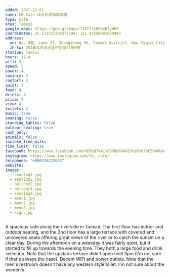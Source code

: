 ```yaml
---
added: 2021-12-01
name: LB Cafe 淡水長堤咖啡餐館
type: Cafe
area: Tamsui
google_maps: https://goo.gl/maps/f1hTtrLK6bxEfyWR7
coordinates: 25.172551366275194, 121.43558681080943
address:
  en: No. 9號, Lane 21, Zhongzheng Rd, Tamsui District, New Taipei City, 251
  zh-tw: 251新北市淡水區中正路21巷9號
station: Tamsui
hours: 11-0
wifi: 3
speed: 5
power: 4
vacancy: 3
comfort: 3
quiet: 3
food: 4
drinks: 4
price: 4
view: 4
toilets: 2
music: true
smoking: false
standing_tables: false
outdoor_seating: true
cash_only: 
animals: false
lactose_free_milk: 
time_limit: false
facebook: https://www.facebook.com/%E6%B7%A1%E6%B0%B4%E9%95%B7%E5%A0%A4-160119644040452/
instagram: https://www.instagram.com/lb__cafe/
telephone: "+886226222652"
website: 
images:
  - seating1.jpg
  - seating2.jpg
  - balcony2.jpg
  - balcony1.jpg
  - seating3.jpg
  - menu1.jpg
  - menu2.jpg
  - menu3.jpg
  - sign.jpg
---
```


A spacious cafe along the riverside in Tamsui. The first floor has indoor and outdoor seating, and the 2nd floor has a large terrace with covered and uncovered seats offering great views of the river or to catch the sunset on a clear day. During the afternoon on a weekday it was fairly quiet, but it started to fill up towards the evening time. They both a large food and drink selection. Note that the upstairs terrace didn't open until 3pm (I'm not sure if that's always the case). Decent WiFi and power outlets. Note that the men's restroom doesn't have any western style toilet. I'm not sure about the women's.
